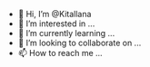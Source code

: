 - 👋 Hi, I’m @Kitallana
- 👀 I’m interested in ...
- 🌱 I’m currently learning ...
- 💞️ I’m looking to collaborate on ...
- 📫 How to reach me ...

<!---
Kitallana/Kitallana is a ✨ special ✨ repository because its `README.md` (this file) appears on your GitHub profile.
You can click the Preview link to take a look at your changes.
--->
